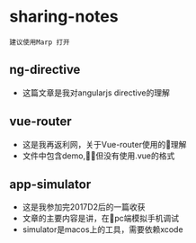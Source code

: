 # sharing-notes

    建议使用Marp 打开
## ng-directive
- 这篇文章是我对angularjs directive的理解

## vue-router
- 这是我再返利网，关于Vue-router使用的理解
- 文件中包含demo,但没有使用.vue的格式

## app-simulator
- 这是我参加完2017D2后的一篇收获
- 文章的主要内容是讲，在pc端模拟手机调试
- simulator是macos上的工具，需要依赖xcode

